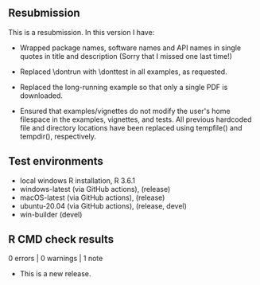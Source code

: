 ## Resubmission
This is a resubmission. In this version I have:

* Wrapped package names, software names and API names in single quotes in title
and description (Sorry that I missed one last time!)

* Replaced \dontrun with \donttest in all examples, as requested.

* Replaced the long-running example so that only a single PDF is downloaded.

* Ensured that examples/vignettes do not modify the user's home filespace in
the examples, vignettes, and tests. All previous hardcoded file and directory
locations have been replaced using tempfile() and tempdir(), respectively.


## Test environments

* local windows R installation, R 3.6.1
* windows-latest (via GitHub actions), (release)
* macOS-latest (via GitHub actions), (release)
* ubuntu-20.04 (via GitHub actions), (release, devel)
* win-builder (devel)

## R CMD check results

0 errors | 0 warnings | 1 note

* This is a new release.
